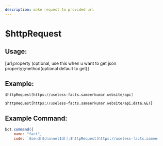 ```yaml
---
description: make request to provided url
---
```


# $httpRequest

## Usage:

\[url;property (optional, use this when u want to get json property);method(optional default to get)]

## Example:

```
$httpRequest[https://useless-facts.sameerkumar.website/api]
```

```
$httpRequest[https://useless-facts.sameerkumar.website/api;data;GET]
```

## Example Command:

```javascript
bot.command({
    name: "fact",
    code: `$send[$channelId[];$httpRequest[https://useless-facts.sameerkumar.website/api;data;GET]]
    
```
